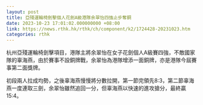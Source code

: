 ```yaml
---
layout: post
title: 亞殘運輪椅劍擊個人花劍A級港隊余翠怡四強止步奪銅
date: 2023-10-23 17:01:02.000000000 +08:00
link: https://news.rthk.hk/rthk/ch/component/k2/1724428-20231023.htm
categories: rthk
---
```


杭州亞殘運輪椅劍擊項目，港隊主將余翠怡在女子花劍個人A級賽四強，不敵國家隊的辜海燕，由於賽事不設銅牌戰，余翠怡為港隊增添一面銅牌，亦是港隊今屆賽事第二面獎牌。

初段兩人拉成均勢，之後辜海燕慢慢將分數拉開，第一節完領先8:3，第二節辜海燕一度連取三劍，余翠怡雖然追回一分，但辜海燕以快速的進攻搶分，最終贏15:4。

